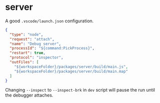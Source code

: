 # server

A good `.vscode/launch.json` configuration.
```json
{
  "type": "node",
  "request": "attach",
  "name": "Debug server",
  "processId": "${command:PickProcess}",
  "restart": true,
  "protocol": "inspector",
  "outFiles": [
    "${workspaceFolder}/packages/server/build/main.js",
    "${workspaceFolder}/packages/server/build/main.map"
  ]
}
```

Changing `--inspect` to `--inspect-brk` in `dev` script will pause the run until the debugger attaches.